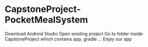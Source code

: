 # CapstoneProject-PocketMealSystem
Download Android Studio
Open existing project
Go to folder inside CapstoneProject which contains app, gradle ...
Enjoy our app
